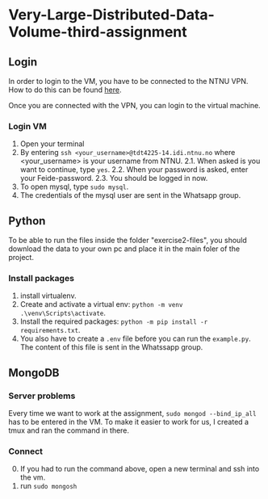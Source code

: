 # Very-Large-Distributed-Data-Volume-third-assignment

## Login

In order to login to the VM, you have to be connected to the NTNU VPN. How to do this can be found [here](https://i.ntnu.no/wiki/-/wiki/English/Install+vpn).

Once you are connected with the VPN, you can login to the virtual machine.

### Login VM

1. Open your terminal
2. By entering ```ssh <your_username>@tdt4225-14.idi.ntnu.no``` where <your_username> is your username from NTNU.
  2.1. When asked is you want to continue, type ```yes```.
  2.2. When your password is asked, enter your Feide-password.
  2.3. You should be logged in now.
3. To open mysql, type ```sudo mysql```.
4. The credentials of the mysql user are sent in the Whatsapp group.

## Python

To be able to run the files inside the folder "exercise2-files", you should download the data to your own pc and place it in the main foler of the project.


### Install packages

1. install virtualenv.
2. Create and activate a virtual env: ```python -m venv .\venv\Scripts\activate```.
3. Install the required packages: ```python -m pip install -r requirements.txt```.
4. You also have to create a ```.env``` file before you can run the ```example.py```. The content of this file is sent in the Whatssapp group.

## MongoDB

### Server problems

Every time we want to work at the assignment, ``sudo mongod --bind_ip_all`` has to be entered in the VM.
To make it easier to work for us, I created a tmux and ran the command in there.

### Connect

0. If you had to run the command above, open a new terminal and ssh into the vm.
1. run ``sudo mongosh``
